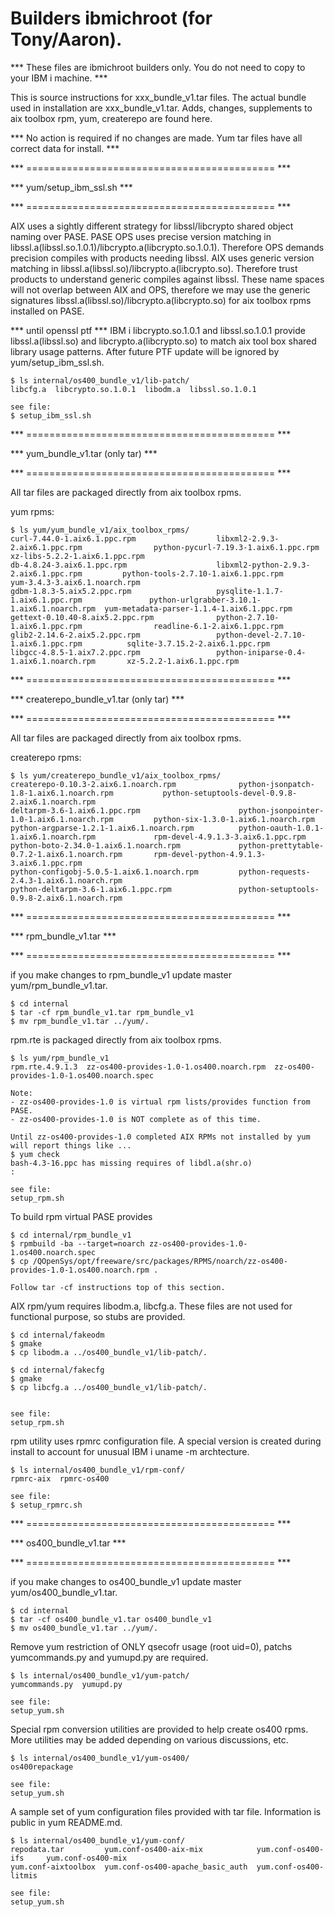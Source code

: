 

# Builders ibmichroot (for Tony/Aaron).

*** These files are ibmichroot builders only. You do not need to copy to your IBM i machine. ***

This is source instructions for xxx_bundle_v1.tar files. 
The actual bundle used in installation are xxx_bundle_v1.tar.
Adds, changes, supplements to aix toolbox rpm, yum, createrepo are found here.

*** No action is required if no changes are made. Yum tar files have all correct data for install. ***


*** =========================================== ***

*** yum/setup_ibm_ssl.sh ***

*** =========================================== ***

AIX uses a sightly different strategy for libssl/libcrypto shared object naming over PASE.
PASE OPS uses precise version matching in libssl.a(libssl.so.1.0.1)/libcrypto.a(libcrypto.so.1.0.1).
Therefore OPS demands precision compiles with products needing libssl.
AIX uses generic version matching in libssl.a(libssl.so)/libcrypto.a(libcrypto.so). 
Therefore trust products to understand generic compiles against libssl.
These name spaces will not overlap between AIX and OPS, therefore 
we may use the generic signatures libssl.a(libssl.so)/libcrypto.a(libcrypto.so)
for aix toolbox rpms installed on PASE.

*** until openssl ptf ***
IBM i libcrypto.so.1.0.1 and libssl.so.1.0.1 provide
libssl.a(libssl.so) and libcrypto.a(libcrypto.so) to 
match aix tool box shared library usage patterns.
After future PTF update will be ignored by
yum/setup_ibm_ssl.sh.
```
$ ls internal/os400_bundle_v1/lib-patch/
libcfg.a  libcrypto.so.1.0.1  libodm.a  libssl.so.1.0.1

see file:
$ setup_ibm_ssl.sh 
```




*** =========================================== ***

*** yum_bundle_v1.tar (only tar) ***

*** =========================================== ***


All tar files are packaged directly from aix toolbox rpms.

yum rpms:
```
$ ls yum/yum_bundle_v1/aix_toolbox_rpms/       
curl-7.44.0-1.aix6.1.ppc.rpm                  libxml2-2.9.3-2.aix6.1.ppc.rpm                python-pycurl-7.19.3-1.aix6.1.ppc.rpm         xz-libs-5.2.2-1.aix6.1.ppc.rpm
db-4.8.24-3.aix6.1.ppc.rpm                    libxml2-python-2.9.3-2.aix6.1.ppc.rpm         python-tools-2.7.10-1.aix6.1.ppc.rpm          yum-3.4.3-3.aix6.1.noarch.rpm
gdbm-1.8.3-5.aix5.2.ppc.rpm                   pysqlite-1.1.7-1.aix6.1.ppc.rpm               python-urlgrabber-3.10.1-1.aix6.1.noarch.rpm  yum-metadata-parser-1.1.4-1.aix6.1.ppc.rpm
gettext-0.10.40-8.aix5.2.ppc.rpm              python-2.7.10-1.aix6.1.ppc.rpm                readline-6.1-2.aix6.1.ppc.rpm
glib2-2.14.6-2.aix5.2.ppc.rpm                 python-devel-2.7.10-1.aix6.1.ppc.rpm          sqlite-3.7.15.2-2.aix6.1.ppc.rpm
libgcc-4.8.5-1.aix7.2.ppc.rpm                 python-iniparse-0.4-1.aix6.1.noarch.rpm       xz-5.2.2-1.aix6.1.ppc.rpm
```


*** =========================================== ***

*** createrepo_bundle_v1.tar (only tar) ***

*** =========================================== ***

All tar files are packaged directly from aix toolbox rpms.

createrepo rpms:
```
$ ls yum/createrepo_bundle_v1/aix_toolbox_rpms/
createrepo-0.10.3-2.aix6.1.noarch.rpm              python-jsonpatch-1.8-1.aix6.1.noarch.rpm           python-setuptools-devel-0.9.8-2.aix6.1.noarch.rpm
deltarpm-3.6-1.aix6.1.ppc.rpm                      python-jsonpointer-1.0-1.aix6.1.noarch.rpm         python-six-1.3.0-1.aix6.1.noarch.rpm
python-argparse-1.2.1-1.aix6.1.noarch.rpm          python-oauth-1.0.1-1.aix6.1.noarch.rpm             rpm-devel-4.9.1.3-3.aix6.1.ppc.rpm
python-boto-2.34.0-1.aix6.1.noarch.rpm             python-prettytable-0.7.2-1.aix6.1.noarch.rpm       rpm-devel-python-4.9.1.3-3.aix6.1.ppc.rpm
python-configobj-5.0.5-1.aix6.1.noarch.rpm         python-requests-2.4.3-1.aix6.1.noarch.rpm
python-deltarpm-3.6-1.aix6.1.ppc.rpm               python-setuptools-0.9.8-2.aix6.1.noarch.rpm

```


*** =========================================== ***

*** rpm_bundle_v1.tar ***

*** =========================================== ***

if you make changes to rpm_bundle_v1 update master yum/rpm_bundle_v1.tar.
```
$ cd internal
$ tar -cf rpm_bundle_v1.tar rpm_bundle_v1
$ mv rpm_bundle_v1.tar ../yum/.
```

rpm.rte is packaged directly from aix toolbox rpms.

```
$ ls yum/rpm_bundle_v1                
rpm.rte.4.9.1.3  zz-os400-provides-1.0-1.os400.noarch.rpm  zz-os400-provides-1.0-1.os400.noarch.spec

Note: 
- zz-os400-provides-1.0 is virtual rpm lists/provides function from PASE.
- zz-os400-provides-1.0 is NOT complete as of this time.

Until zz-os400-provides-1.0 completed AIX RPMs not installed by yum will report things like ...
$ yum check
bash-4.3-16.ppc has missing requires of libdl.a(shr.o)
:

see file:
setup_rpm.sh
```

To build rpm virtual PASE provides
```
$ cd internal/rpm_bundle_v1
$ rpmbuild -ba --target=noarch zz-os400-provides-1.0-1.os400.noarch.spec
$ cp /QOpenSys/opt/freeware/src/packages/RPMS/noarch/zz-os400-provides-1.0-1.os400.noarch.rpm .

Follow tar -cf instructions top of this section.
``` 


AIX rpm/yum requires libodm.a, libcfg.a. 
These files are not used for functional purpose, so stubs are provided.
```
$ cd internal/fakeodm
$ gmake
$ cp libodm.a ../os400_bundle_v1/lib-patch/.

$ cd internal/fakecfg
$ gmake
$ cp libcfg.a ../os400_bundle_v1/lib-patch/.


see file:
setup_rpm.sh
```

rpm utility uses rpmrc configuration file.
A special version is created during install
to account for unusual IBM i uname -m archtecture.
```
$ ls internal/os400_bundle_v1/rpm-conf/
rpmrc-aix  rpmrc-os400

see file:
$ setup_rpmrc.sh
```


*** =========================================== ***

*** os400_bundle_v1.tar ***

*** =========================================== ***

if you make changes to os400_bundle_v1 update master yum/os400_bundle_v1.tar.
```
$ cd internal
$ tar -cf os400_bundle_v1.tar os400_bundle_v1
$ mv os400_bundle_v1.tar ../yum/.
```

Remove yum restriction of ONLY qsecofr usage (root uid=0), 
patchs yumcommands.py and yumupd.py are required.
```
$ ls internal/os400_bundle_v1/yum-patch/
yumcommands.py  yumupd.py

see file:
setup_yum.sh
```

Special rpm conversion utilities are provided
to help create os400 rpms. More utilities may be added
depending on various discussions, etc. 
```
$ ls internal/os400_bundle_v1/yum-os400/
os400repackage

see file:
setup_yum.sh
```

A sample set of yum configuration files provided with tar file.
Information is public in yum README.md.
```
$ ls internal/os400_bundle_v1/yum-conf/
repodata.tar         yum.conf-os400-aix-mix            yum.conf-os400-ifs     yum.conf-os400-mix
yum.conf-aixtoolbox  yum.conf-os400-apache_basic_auth  yum.conf-os400-litmis

see file:
setup_yum.sh
```

